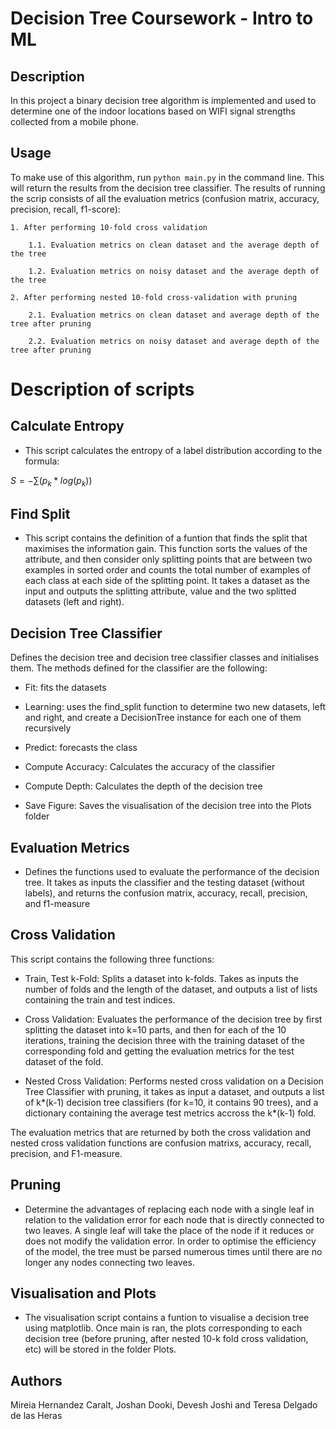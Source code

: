 # Decision Tree Coursework - Intro to ML


## Description

In this project a binary decision tree algorithm is implemented and used to determine one of the indoor locations based on WIFI signal strengths collected from a mobile phone.

## Usage

To make use of this algorithm, run ```python main.py``` in the command line. This will return the results from the decision tree classifier. The results of running the scrip consists of all the evaluation metrics (confusion matrix, accuracy, precision, recall, f1-score):

    1. After performing 10-fold cross validation

        1.1. Evaluation metrics on clean dataset and the average depth of the tree

        1.2. Evaluation metrics on noisy dataset and the average depth of the tree

    2. After performing nested 10-fold cross-validation with pruning

        2.1. Evaluation metrics on clean dataset and average depth of the tree after pruning

        2.2. Evaluation metrics on noisy dataset and average depth of the tree after pruning

# Description of scripts 

## Calculate Entropy

- This script calculates the entropy of a label distribution according to the formula:

$S = -\sum (p_k * log(p_k))$

## Find Split 

- This script contains the definition of a funtion that finds the split that maximises the information gain. This function sorts the values of the attribute, and then consider only splitting points that are between two examples in sorted order and counts the total number of examples of each class at each side of the splitting point. It takes a dataset as the input and outputs the splitting attribute, value and the two splitted datasets (left and right). 

## Decision Tree Classifier
            
Defines the decision tree and decision tree classifier classes and initialises them. The methods defined for the classifier are the following:
- Fit: fits the datasets

- Learning: uses the find_split function to determine two new datasets, left and right, and create a DecisionTree instance for each one of them recursively

- Predict: forecasts the class

- Compute Accuracy: Calculates the accuracy of the classifier

- Compute Depth: Calculates the depth of the decision tree

- Save Figure: Saves the visualisation of the decision tree into the Plots folder

## Evaluation Metrics

- Defines the functions used to evaluate the performance of the decision tree. It takes as inputs the classifier and the testing dataset (without labels), and returns the confusion matrix, accuracy, recall, precision, and f1-measure

## Cross Validation

This script contains the following three functions:
 
- Train, Test k-Fold: Splits a dataset into k-folds. Takes as inputs the number of folds and the length of the dataset, and outputs a list of lists containing the train and test indices.

- Cross Validation: Evaluates the performance of the decision tree by first splitting the dataset into k=10 parts, and then for each of the 10 iterations, training the decision three with the training dataset of the corresponding fold and getting the evaluation metrics for the test dataset of the fold.

- Nested Cross Validation: Performs nested cross validation on a Decision Tree Classifier with pruning, it takes as input a dataset, and outputs a list of k*(k-1) decision tree classifiers (for k=10, it contains 90 trees), and a dictionary containing the average test metrics accross the k*(k-1) fold.

The evaluation metrics that are returned by both the cross validation and nested cross validation functions are confusion matrixs, accuracy, recall, precision, and F1-measure. 


## Pruning

- Determine the advantages of replacing each node with a single leaf in relation to the validation error for each node that is directly connected to two leaves. A single leaf will take the place of the node if it reduces or does not modify the validation error. In order to optimise the efficiency of the model, the tree must be parsed numerous times until there are no longer any nodes connecting two leaves.

## Visualisation and Plots

- The visualisation script contains a funtion to visualise a decision tree using matplotlib. Once main is ran, the plots corresponding to each decision tree (before pruning, after nested 10-k fold cross validation, etc) will be stored in the folder Plots.

## Authors 
Mireia Hernandez Caralt, Joshan Dooki, Devesh Joshi and Teresa Delgado de las Heras

